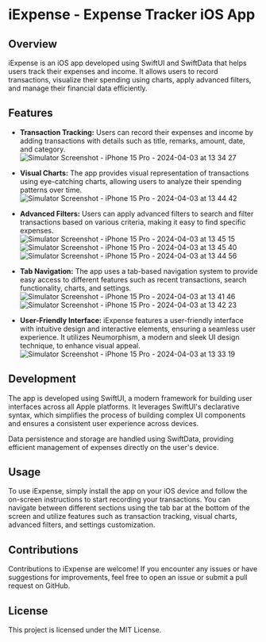 # iExpense - Expense Tracker iOS App

## Overview
iExpense is an iOS app developed using SwiftUI and SwiftData that helps users track their expenses and income. It allows users to record transactions, visualize their spending using charts, apply advanced filters, and manage their financial data efficiently.

## Features
- **Transaction Tracking:** Users can record their expenses and income by adding transactions with details such as title, remarks, amount, date, and category.
  ![Simulator Screenshot - iPhone 15 Pro - 2024-04-03 at 13 34 27](https://github.com/ashwin-kumar-k/iExpense/assets/44889005/dd2ee7a6-117b-4b20-9f62-9ee6f0e3ecf4)

- **Visual Charts:** The app provides visual representation of transactions using eye-catching charts, allowing users to analyze their spending patterns over time.
  ![Simulator Screenshot - iPhone 15 Pro - 2024-04-03 at 13 44 42](https://github.com/ashwin-kumar-k/iExpense/assets/44889005/81730677-b39f-4436-8981-e03538e783bc)

- **Advanced Filters:** Users can apply advanced filters to search and filter transactions based on various criteria, making it easy to find specific expenses.
  ![Simulator Screenshot - iPhone 15 Pro - 2024-04-03 at 13 45 15](https://github.com/ashwin-kumar-k/iExpense/assets/44889005/f625e512-e8b0-4a68-aba7-dd764751373b)
  ![Simulator Screenshot - iPhone 15 Pro - 2024-04-03 at 13 45 40](https://github.com/ashwin-kumar-k/iExpense/assets/44889005/668350cd-ef29-4526-9d87-0829662fcc48)
  ![Simulator Screenshot - iPhone 15 Pro - 2024-04-03 at 13 44 56](https://github.com/ashwin-kumar-k/iExpense/assets/44889005/7e5f6073-846d-449b-9a1c-cfdf0be054e2)

- **Tab Navigation:** The app uses a tab-based navigation system to provide easy access to different features such as recent transactions, search functionality, charts, and settings.
  ![Simulator Screenshot - iPhone 15 Pro - 2024-04-03 at 13 41 46](https://github.com/ashwin-kumar-k/iExpense/assets/44889005/54007508-2d74-45db-8fa9-fda87e79b69c)
  ![Simulator Screenshot - iPhone 15 Pro - 2024-04-03 at 13 42 23](https://github.com/ashwin-kumar-k/iExpense/assets/44889005/0aed8da3-c2dc-4588-a0a9-ec9028243c29)

- **User-Friendly Interface:** iExpense features a user-friendly interface with intuitive design and interactive elements, ensuring a seamless user experience. It utilizes Neumorphism, a modern and sleek UI design technique, to enhance visual appeal.
![Simulator Screenshot - iPhone 15 Pro - 2024-04-03 at 13 33 19](https://github.com/ashwin-kumar-k/iExpense/assets/44889005/39e7cddf-97ed-4cfe-a932-708ce0226bca)

## Development
The app is developed using SwiftUI, a modern framework for building user interfaces across all Apple platforms. It leverages SwiftUI's declarative syntax, which simplifies the process of building complex UI components and ensures a consistent user experience across devices.

Data persistence and storage are handled using SwiftData, providing efficient management of expenses directly on the user's device.

## Usage
To use iExpense, simply install the app on your iOS device and follow the on-screen instructions to start recording your transactions. You can navigate between different sections using the tab bar at the bottom of the screen and utilize features such as transaction tracking, visual charts, advanced filters, and settings customization.

## Contributions
Contributions to iExpense are welcome! If you encounter any issues or have suggestions for improvements, feel free to open an issue or submit a pull request on GitHub.

## License
This project is licensed under the MIT License.


